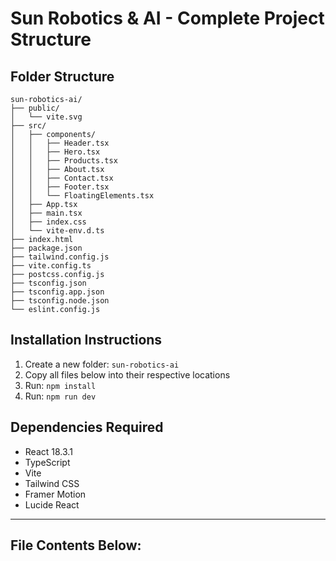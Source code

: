 # Sun Robotics & AI - Complete Project Structure

## Folder Structure
```
sun-robotics-ai/
├── public/
│   └── vite.svg
├── src/
│   ├── components/
│   │   ├── Header.tsx
│   │   ├── Hero.tsx
│   │   ├── Products.tsx
│   │   ├── About.tsx
│   │   ├── Contact.tsx
│   │   ├── Footer.tsx
│   │   └── FloatingElements.tsx
│   ├── App.tsx
│   ├── main.tsx
│   ├── index.css
│   └── vite-env.d.ts
├── index.html
├── package.json
├── tailwind.config.js
├── vite.config.ts
├── postcss.config.js
├── tsconfig.json
├── tsconfig.app.json
├── tsconfig.node.json
└── eslint.config.js
```

## Installation Instructions

1. Create a new folder: `sun-robotics-ai`
2. Copy all files below into their respective locations
3. Run: `npm install`
4. Run: `npm run dev`

## Dependencies Required
- React 18.3.1
- TypeScript
- Vite
- Tailwind CSS
- Framer Motion
- Lucide React

---

## File Contents Below:
